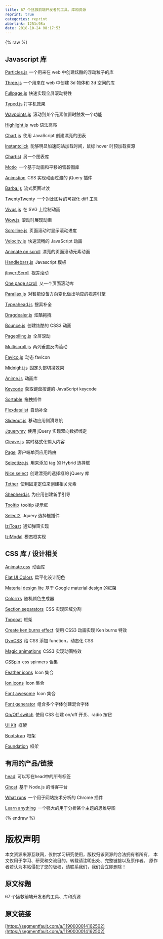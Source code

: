```yaml
---
title: 67 个拯救前端开发者的工具、库和资源
reprint: true
categories: reprint
abbrlink: 1251c98a
date: 2018-10-24 08:17:53
---
```


{% raw %}

                    
<h2 id="articleHeader0">Javascript &#x5E93;</h2>
<p><a href="http://vincentgarreau.com/particles.js/" rel="nofollow noreferrer" target="_blank">Particles.js</a>&#x200A;  &#x4E00;&#x4E2A;&#x7528;&#x6765;&#x5728; web &#x4E2D;&#x521B;&#x5EFA;&#x70AB;&#x9177;&#x7684;&#x6D6E;&#x52A8;&#x7C92;&#x5B50;&#x7684;&#x5E93;</p>
<p><a href="https://threejs.org/" rel="nofollow noreferrer" target="_blank">Three.js</a>&#x200A; &#x4E00;&#x4E2A;&#x7528;&#x6765;&#x5728; web &#x4E2D;&#x521B;&#x5EFA; 3d &#x7269;&#x4F53;&#x548C; 3d &#x7A7A;&#x95F4;&#x7684;&#x5E93;</p>
<p><a href="https://alvarotrigo.com/fullPage/#firstPage" rel="nofollow noreferrer" target="_blank">Fullpage.js</a>   &#x200A;&#x5FEB;&#x901F;&#x5B9E;&#x73B0;&#x5168;&#x5C4F;&#x6EDA;&#x52A8;&#x7279;&#x6027;</p>
<p><a href="http://www.mattboldt.com/demos/typed-js/" rel="nofollow noreferrer" target="_blank">Typed.js</a> &#x6253;&#x5B57;&#x673A;&#x6548;&#x679C;</p>
<p><a href="http://imakewebthings.com/waypoints/" rel="nofollow noreferrer" target="_blank">Waypoints.js</a>&#x200A;  &#x200A;&#x6EDA;&#x52A8;&#x5230;&#x67D0;&#x4E2A;&#x5143;&#x7D20;&#x4F4D;&#x7F6E;&#x65F6;&#x89E6;&#x53D1;&#x4E00;&#x4E2A;&#x529F;&#x80FD;</p>
<p><a href="https://highlightjs.org/" rel="nofollow noreferrer" target="_blank">Highlight.js</a>&#x200A;  &#x200A;web &#x8BED;&#x6CD5;&#x9AD8;&#x4EAE;</p>
<p><a href="http://www.chartjs.org/" rel="nofollow noreferrer" target="_blank">Chart.js</a>&#x200A;  &#x200A;&#x4F7F;&#x7528; JavaScript &#x521B;&#x5EFA;&#x6F02;&#x4EAE;&#x7684;&#x56FE;&#x8868;</p>
<p><a href="http://instantclick.io/" rel="nofollow noreferrer" target="_blank">Instantclick</a>&#x200A;  &#x200A;&#x80FD;&#x591F;&#x660E;&#x663E;&#x52A0;&#x901F;&#x7F51;&#x7AD9;&#x52A0;&#x8F7D;&#x65F6;&#x95F4;&#xFF0C;&#x9F20;&#x6807; hover &#x65F6;&#x9884;&#x52A0;&#x8F7D;&#x8D44;&#x6E90;</p>
<p><a href="http://gionkunz.github.io/chartist-js/index.html" rel="nofollow noreferrer" target="_blank">Chartist</a>&#x200A;  &#x200A;&#x53E6;&#x4E00;&#x4E2A;&#x56FE;&#x8868;&#x5E93;</p>
<p><a href="http://darsa.in/motio/#!introduction" rel="nofollow noreferrer" target="_blank">Motio</a>&#x200A;  &#x200A;&#x4E00;&#x4E2A;&#x57FA;&#x4E8E;&#x52A8;&#x753B;&#x548C;&#x5E73;&#x79FB;&#x7684;&#x96EA;&#x78A7;&#x56FE;&#x5E93;</p>
<p><a href="http://git.blivesta.com/animsition/" rel="nofollow noreferrer" target="_blank">Animstion</a>&#x200A;  &#x200A;CSS &#x5B9E;&#x73B0;&#x52A8;&#x753B;&#x8FC7;&#x6E21;&#x7684; jQuery &#x63D2;&#x4EF6;</p>
<p><a href="https://github.com/luruke/barba.js" rel="nofollow noreferrer" target="_blank">Barba.js</a>&#x200A;  &#x200A;&#x6D41;&#x5F0F;&#x9875;&#x9762;&#x8FC7;&#x6E21;</p>
<p><a href="http://zurb.com/playground/twentytwenty" rel="nofollow noreferrer" target="_blank">TwentyTwenty</a>&#x200A;  &#x200A;&#x4E00;&#x4E2A;&#x5BF9;&#x6BD4;&#x56FE;&#x7247;&#x7684;&#x53EF;&#x89C6;&#x5316; diff &#x5DE5;&#x5177;</p>
<p><a href="https://github.com/maxwellito/vivus#vivusjs" rel="nofollow noreferrer" target="_blank">Vivus.js</a>&#x200A;  &#x200A;&#x5728; SVG &#x4E0A;&#x7ED8;&#x5236;&#x52A8;&#x753B;</p>
<p><a href="http://mynameismatthieu.com/WOW/" rel="nofollow noreferrer" target="_blank">Wow.js</a>&#x200A;  &#x200A;&#x6EDA;&#x52A8;&#x65F6;&#x5C55;&#x73B0;&#x52A8;&#x753B;</p>
<p><a href="https://github.com/anthonyly/Scrolline.js" rel="nofollow noreferrer" target="_blank">Scrolline.js</a>&#x200A;  &#x200A;&#x9875;&#x9762;&#x6EDA;&#x52A8;&#x65F6;&#x663E;&#x793A;&#x6EDA;&#x52A8;&#x8FDB;&#x5EA6;</p>
<p><a href="http://velocityjs.org/" rel="nofollow noreferrer" target="_blank">Velocity.js</a>&#x200A;  &#x200A;&#x5FEB;&#x901F;&#x6D41;&#x7545;&#x7684; JavaScript &#x52A8;&#x753B;</p>
<p><a href="http://michalsnik.github.io/aos/" rel="nofollow noreferrer" target="_blank">Animate on scroll</a>&#x200A;  &#x200A;&#x6F02;&#x4EAE;&#x7684;&#x9875;&#x9762;&#x6EDA;&#x52A8;&#x5143;&#x7D20;&#x52A8;&#x753B;</p>
<p><a href="http://handlebarsjs.com/" rel="nofollow noreferrer" target="_blank">Handlebars.js</a>&#x200A;  &#x200A;Javascript &#x6A21;&#x677F;</p>
<p><a href="http://www.pixxelfactory.net/jInvertScroll/" rel="nofollow noreferrer" target="_blank">jInvertScroll</a>&#x200A;  &#x200A;&#x89C6;&#x5DEE;&#x6EDA;&#x52A8;</p>
<p><a href="https://github.com/peachananr/onepage-scroll" rel="nofollow noreferrer" target="_blank">One page scroll</a>&#x200A;  &#x200A;&#x53C8;&#x4E00;&#x4E2A;&#x9875;&#x9762;&#x6EDA;&#x52A8;&#x5E93;</p>
<p><a href="https://github.com/wagerfield/parallax" rel="nofollow noreferrer" target="_blank">Parallax.js</a>&#x200A;  &#x200A;&#x5BF9;&#x667A;&#x80FD;&#x8BBE;&#x5907;&#x65B9;&#x5411;&#x53D8;&#x5316;&#x505A;&#x51FA;&#x54CD;&#x5E94;&#x7684;&#x89C6;&#x5DEE;&#x5F15;&#x64CE;</p>
<p><a href="http://twitter.github.io/typeahead.js/" rel="nofollow noreferrer" target="_blank">Typeahead.js</a>&#x200A;  &#x200A;&#x641C;&#x7D22;&#x8865;&#x5168;</p>
<p><a href="http://skidding.github.io/dragdealer/" rel="nofollow noreferrer" target="_blank">Dragdealer.js</a>&#x200A;  &#x200A;&#x70AB;&#x9177;&#x62D6;&#x62FD;</p>
<p><a href="http://bouncejs.com/" rel="nofollow noreferrer" target="_blank">Bounce.js</a>&#x200A;  &#x200A;&#x521B;&#x5EFA;&#x70AB;&#x9177;&#x7684; CSS3 &#x52A8;&#x753B;</p>
<p><a href="https://github.com/alvarotrigo/pagePiling.js" rel="nofollow noreferrer" target="_blank">Pagepiling.js</a>&#x200A;  &#x200A;&#x5168;&#x5C4F;&#x6EDA;&#x52A8;</p>
<p><a href="https://github.com/alvarotrigo/multiscroll.js" rel="nofollow noreferrer" target="_blank">Multiscroll.js</a>&#x200A;  &#x200A;&#x4E24;&#x5217;&#x5782;&#x76F4;&#x53CD;&#x5411;&#x6EDA;&#x52A8;</p>
<p><a href="http://lab.ejci.net/favico.js/" rel="nofollow noreferrer" target="_blank">Favico.js</a>&#x200A;  &#x200A;&#x52A8;&#x6001; favicon</p>
<p><a href="http://aerolab.github.io/midnight.js/" rel="nofollow noreferrer" target="_blank">Midnight.js</a>&#x200A;  &#x200A;&#x56FA;&#x5B9A;&#x5934;&#x90E8;&#x5207;&#x6362;&#x6548;&#x679C;</p>
<p><a href="http://animejs.com/" rel="nofollow noreferrer" target="_blank">Anime.js</a>&#x200A;  &#x200A;&#x52A8;&#x753B;&#x5E93;</p>
<p><a href="http://keycode.info/" rel="nofollow noreferrer" target="_blank">Keycode</a>&#x200A;  &#x200A;&#x83B7;&#x53D6;&#x952E;&#x76D8;&#x6309;&#x952E;&#x7684; JavaScript keycode</p>
<p><a href="http://rubaxa.github.io/Sortable/" rel="nofollow noreferrer" target="_blank">Sortable</a>&#x200A;  &#x200A;&#x62D6;&#x62FD;&#x63D2;&#x4EF6;</p>
<p><a href="http://projects.sergiodinislopes.pt/flexdatalist/" rel="nofollow noreferrer" target="_blank">Flexdatalist</a>&#x200A;  &#x200A;&#x81EA;&#x52A8;&#x8865;&#x5168;</p>
<p><a href="https://slideout.js.org/" rel="nofollow noreferrer" target="_blank">Slideout.js</a>&#x200A;  &#x200A;&#x79FB;&#x52A8;&#x5E94;&#x7528;&#x4FA7;&#x6ED1;&#x5BFC;&#x822A;</p>
<p><a href="http://jquerymy.com/#/" rel="nofollow noreferrer" target="_blank">Jquerymy</a>&#x200A;  &#x200A;&#x4F7F;&#x7528; jQuery &#x5B9E;&#x73B0;&#x53CC;&#x5411;&#x6570;&#x636E;&#x7ED1;&#x5B9A;</p>
<p><a href="http://nosir.github.io/cleave.js/" rel="nofollow noreferrer" target="_blank">Cleave.js</a>&#x200A;  &#x200A;&#x5B9E;&#x65F6;&#x683C;&#x5F0F;&#x5316;&#x8F93;&#x5165;&#x5185;&#x5BB9;</p>
<p><a href="http://smalljs.org/client-side-routing/page/" rel="nofollow noreferrer" target="_blank">Page</a>&#x200A;  &#x200A;&#x5BA2;&#x6237;&#x7AEF;&#x5355;&#x9875;&#x5E94;&#x7528;&#x8DEF;&#x7531;</p>
<p><a href="http://selectize.github.io/selectize.js/" rel="nofollow noreferrer" target="_blank">Selectize.js</a>&#x200A;  &#x200A;&#x7528;&#x6765;&#x6DFB;&#x52A0; tag &#x7684; Hybrid &#x9009;&#x62E9;&#x6846;</p>
<p><a href="http://hernansartorio.com/jquery-nice-select/" rel="nofollow noreferrer" target="_blank">Nice select</a>&#x200A;  &#x200A;&#x521B;&#x5EFA;&#x6F02;&#x4EAE;&#x7684;&#x9009;&#x62E9;&#x6846;&#x7684; jQuery &#x5E93;</p>
<p><a href="http://tether.io/" rel="nofollow noreferrer" target="_blank">Tether</a>&#x200A;  &#x200A;&#x4F7F;&#x7528;&#x56FA;&#x5B9A;&#x5B9A;&#x4F4D;&#x6765;&#x521B;&#x5EFA;&#x76F8;&#x5173;&#x5143;&#x7D20;</p>
<p><a href="https://github.com/HubSpot/shepherd" rel="nofollow noreferrer" target="_blank">Shepherd.js</a>&#x200A;  &#x200A;&#x4E3A;&#x5E94;&#x7528;&#x521B;&#x5EFA;&#x65B0;&#x624B;&#x5F15;&#x5BFC;</p>
<p><a href="https://github.com/HubSpot/tooltip" rel="nofollow noreferrer" target="_blank">Tooltip</a>&#x200A;  &#x200A;tooltip &#x63D0;&#x793A;&#x6846;</p>
<p><a href="https://select2.github.io/" rel="nofollow noreferrer" target="_blank">Select2</a>&#x200A;  &#x200A;Jquery &#x9009;&#x62E9;&#x6846;&#x63D2;&#x4EF6;</p>
<p><a href="http://izitoast.marcelodolce.com/" rel="nofollow noreferrer" target="_blank">IziToast</a>&#x200A;  &#x200A;&#x901A;&#x77E5;&#x5F39;&#x7A97;&#x5B9E;&#x73B0;</p>
<p><a href="http://izimodal.marcelodolce.com/" rel="nofollow noreferrer" target="_blank">IziModal</a>&#x200A;  &#x200A;&#x6A21;&#x6001;&#x6846;&#x5B9E;&#x73B0;</p>
<h2 id="articleHeader1">CSS &#x5E93; / &#x8BBE;&#x8BA1;&#x76F8;&#x5173;</h2>
<p><a href="https://daneden.github.io/animate.css/" rel="nofollow noreferrer" target="_blank">Animate.css</a>&#x200A;  &#x200A;&#x52A8;&#x753B;&#x5E93;</p>
<p><a href="https://flatuicolors.com/" rel="nofollow noreferrer" target="_blank">Flat UI Colors</a>&#x200A;  &#x200A;&#x6241;&#x5E73;&#x5316;&#x8BBE;&#x8BA1;&#x914D;&#x8272;</p>
<p><a href="https://getmdl.io/index.html" rel="nofollow noreferrer" target="_blank">Material design lite</a>   &#x200A;&#x57FA;&#x4E8E; Google material design &#x7684;&#x6846;&#x67B6;</p>
<p><a href="https://www.webpagefx.com/web-design/random-color-picker/" rel="nofollow noreferrer" target="_blank">Colorrrs</a>&#x200A;  &#x200A;&#x968F;&#x673A;&#x989C;&#x8272;&#x751F;&#x6210;&#x5668;</p>
<p><a href="https://tympanus.net/Development/SectionSeparators/" rel="nofollow noreferrer" target="_blank">Section separators</a>&#x200A;  &#x200A;CSS &#x5B9E;&#x73B0;&#x533A;&#x57DF;&#x5206;&#x5272;</p>
<p><a href="http://topcoat.io/" rel="nofollow noreferrer" target="_blank">Topcoat</a>&#x200A;  &#x200A;&#x6846;&#x67B6;</p>
<p><a href="https://www.kirupa.com/html5/ken_burns_effect_css.htm" rel="nofollow noreferrer" target="_blank">Create ken burns effect</a>&#x200A;  &#x200A;&#x4F7F;&#x7528; CSS3 &#x52A8;&#x753B;&#x5B9E;&#x73B0; Ken burns &#x7279;&#x6548;</p>
<p><a href="https://webkul.github.io/csspin/" rel="nofollow noreferrer" target="_blank">DynCSS</a>&#x200A;  &#x200A;&#x7ED9; CSS &#x6DFB;&#x52A0; function&#xFF0C;&#x52A8;&#x6001;&#x5316; CSS</p>
<p><a href="https://www.minimamente.com/example/magic_animations/" rel="nofollow noreferrer" target="_blank">Magic animations</a>&#x200A;  &#x200A;CSS3 &#x5B9E;&#x73B0;&#x52A8;&#x753B;&#x7279;&#x6548;</p>
<p><a href="https://webkul.github.io/csspin/" rel="nofollow noreferrer" target="_blank">CSSpin</a>&#x200A;  &#x200A;css spinners &#x5408;&#x96C6;</p>
<p><a href="https://feathericons.com/" rel="nofollow noreferrer" target="_blank">Feather icons</a>&#x200A;  &#x200A;Icon &#x96C6;&#x5408;</p>
<p><a href="http://ionicons.com/" rel="nofollow noreferrer" target="_blank">Ion icons</a>&#x200A;  &#x200A;Icon &#x96C6;&#x5408;</p>
<p><a href="http://fontawesome.io/" rel="nofollow noreferrer" target="_blank">Font awesome</a>&#x200A;  &#x200A;Icon &#x96C6;&#x5408;</p>
<p><a href="http://brandmark.io/font-generator/" rel="nofollow noreferrer" target="_blank">Font generator</a>&#x200A;  &#x200A;&#x7EC4;&#x5408;&#x591A;&#x4E2A;&#x5B57;&#x4F53;&#x521B;&#x5EFA;&#x6DF7;&#x5408;&#x5B57;&#x4F53;</p>
<p><a href="https://proto.io/freebies/onoff/" rel="nofollow noreferrer" target="_blank">On/Off switch</a>&#x200A;  &#x200A;&#x4F7F;&#x7528; CSS &#x521B;&#x5EFA; on/off &#x5F00;&#x5173;&#x3001;radio &#x6309;&#x94AE;</p>
<p><a href="https://getuikit.com/" rel="nofollow noreferrer" target="_blank">UI Kit</a>&#x200A;  &#x200A;&#x6846;&#x67B6;</p>
<p><a href="http://getbootstrap.com/" rel="nofollow noreferrer" target="_blank">Bootstrap</a>&#x200A;  &#x200A;&#x6846;&#x67B6;</p>
<p><a href="http://foundation.zurb.com/" rel="nofollow noreferrer" target="_blank">Foundation</a>&#x200A;  &#x200A;&#x6846;&#x67B6;</p>
<h2 id="articleHeader2">&#x6709;&#x7528;&#x7684;&#x4EA7;&#x54C1;/&#x94FE;&#x63A5;</h2>
<p><a href="https://github.com/joshbuchea/HEAD" rel="nofollow noreferrer" target="_blank">head</a>&#x200A;  &#x200A;&#x53EF;&#x4EE5;&#x5199;&#x5728;head&#x4E2D;&#x7684;&#x6240;&#x6709;&#x6807;&#x7B7E;</p>
<p><a href="https://ghost.org/" rel="nofollow noreferrer" target="_blank">Ghost</a>&#x200A;  &#x200A;&#x57FA;&#x4E8E; Node.js &#x7684;&#x535A;&#x5BA2;&#x5E73;&#x53F0;</p>
<p><a href="https://www.whatruns.com/" rel="nofollow noreferrer" target="_blank">What runs</a>&#x200A;  &#x200A;&#x4E00;&#x4E2A;&#x7528;&#x4E8E;&#x7F51;&#x7AD9;&#x6280;&#x672F;&#x5206;&#x6790;&#x7684; Chrome &#x63D2;&#x4EF6;</p>
<p><a href="https://learn-anything.xyz/learn-anything" rel="nofollow noreferrer" target="_blank">Learn anything</a>&#x200A;  &#x200A;&#x4E00;&#x4E2A;&#x5F3A;&#x5927;&#x7684;&#x7528;&#x4E8E;&#x5206;&#x6790;&#x67D0;&#x4E2A;&#x4E3B;&#x9898;&#x7684;&#x601D;&#x7EF4;&#x5BFC;&#x56FE;</p>

                
{% endraw %}

# 版权声明
本文资源来源互联网，仅供学习研究使用，版权归该资源的合法拥有者所有，
本文仅用于学习、研究和交流目的。转载请注明出处、完整链接以及原作者。
原作者若认为本站侵犯了您的版权，请联系我们，我们会立即删除！

## 原文标题
67 个拯救前端开发者的工具、库和资源

## 原文链接
[https://segmentfault.com/a/1190000014162502](https://segmentfault.com/a/1190000014162502)

